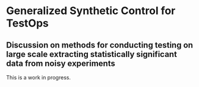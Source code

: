 # Generalized Synthetic Control for TestOps
## Discussion on methods for conducting testing on large scale extracting statistically significant data from noisy experiments

This is a work in progress.
